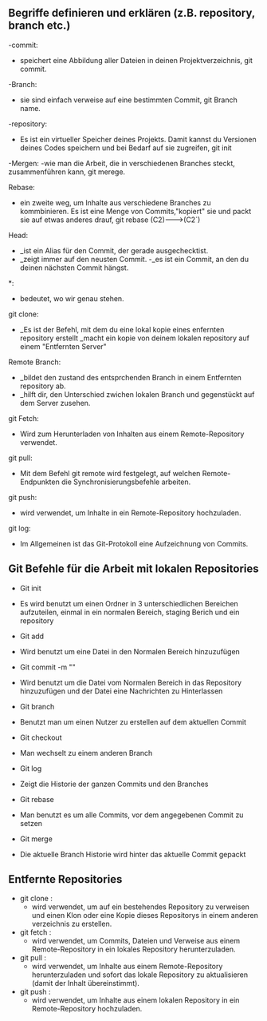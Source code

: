 ## Begriffe definieren und erklären (z.B. repository, branch etc.)

-commit: 
 - speichert eine Abbildung aller Dateien in deinen Projektverzeichnis, git commit. 

-Branch: 
 - sie sind einfach verweise auf eine bestimmten Commit, git Branch name.

-repository:
 - Es ist ein virtueller Speicher deines Projekts. Damit kannst du Versionen deines Codes speichern und bei Bedarf auf sie zugreifen, git init

-Mergen:
 -wie man die Arbeit, die in verschiedenen Branches steckt, zusammenführen kann, git merege.

Rebase:
 - ein zweite weg, um Inhalte aus verschiedene Branches zu kommbinieren. Es ist eine Menge von Commits,"kopiert" sie und packt sie auf etwas anderes drauf, git rebase (C2)--->(C2`)

Head:
 - _ist ein Alias für den Commit, der gerade ausgechecktist.
 - _zeigt immer auf den neusten Commit.
 -_es ist ein Commit, an den du deinen nächsten Commit hängst.

*:
 - bedeutet, wo wir genau stehen.

git clone:
 - _Es ist der Befehl, mit dem du eine lokal kopie eines enfernten repository erstellt 
           _macht ein kopie von deinem lokalen repository auf einem "Entfernten Server"

Remote Branch:
 - _bildet den zustand des entsprchenden Branch in einem Entfernten repository ab.
 - _hilft dir, den Unterschied zwichen lokalen Branch und gegenstückt auf dem Server zusehen.

git Fetch:
 - Wird zum Herunterladen von Inhalten aus einem Remote-Repository verwendet.

git pull:
 - Mit dem Befehl git remote wird festgelegt, auf welchen Remote-Endpunkten die Synchronisierungsbefehle arbeiten.

git push:
 - wird verwendet, um Inhalte in ein Remote-Repository hochzuladen.

git log:
 - Im Allgemeinen ist das Git-Protokoll eine Aufzeichnung von Commits.

## Git Befehle für die Arbeit mit lokalen Repositories

- Git init
 - Es wird benutzt um einen Ordner in 3 unterschiedlichen Bereichen aufzuteilen, einmal in ein normalen
   Bereich, staging Berich und ein repository

- Git add
 - Wird benutzt um eine Datei in den Normalen Bereich hinzuzufügen

- Git commit -m ""
 - Wird benutzt um die Datei vom Normalen Bereich in das Repository hinzuzufügen und der Datei eine Nachrichten
   zu Hinterlassen 

- Git branch
 - Benutzt man um einen Nutzer zu erstellen auf dem aktuellen Commit

- Git checkout
 - Man wechselt zu einem anderen Branch

- Git log
 - Zeigt die Historie der ganzen Commits und den Branches

- Git rebase
 - Man benutzt es um alle Commits, vor dem angegebenen Commit zu setzen 

- Git merge 

 - Die aktuelle Branch Historie wird hinter das aktuelle Commit gepackt

## Entfernte Repositories
- git clone :
  - wird verwendet, um auf ein bestehendes Repository zu verweisen und einen Klon 
  oder eine Kopie dieses Repositorys in einem anderen verzeichnis zu erstellen.
- git fetch : 
  - wird verwendet, um Commits, Dateien und Verweise aus einem
    Remote-Repository in ein lokales Repository herunterzuladen.
- git pull :
  - wird verwendet, um Inhalte aus einem Remote-Repository herunterzuladen 
    und sofort das lokale Repository zu aktualisieren (damit der Inhalt übereinstimmt).
- git push :
  - wird verwendet, um Inhalte aus einem lokalen Repository in ein Remote-Repository hochzuladen.

